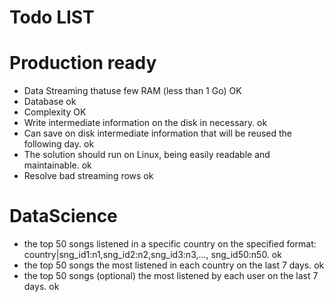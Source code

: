 # Todo LIST

# Production ready
- Data Streaming thatuse few RAM (less than 1 Go) OK
- Database ok
- Complexity OK
- Write intermediate information on the disk in necessary. ok
- Can save on disk intermediate information that will be reused the following day. ok
- The solution should run on Linux, being easily readable and maintainable. ok
- Resolve bad streaming rows ok

# DataScience
- the top 50 songs listened in a specific country on the specified format: country|sng_id1:n1,sng_id2:n2,sng_id3:n3,...,     sng_id50:n50. ok
- the top 50 songs the most listened in each country on the last 7 days. ok
- the top 50 songs (optional) the most listened by each user on the last 7 days. ok

